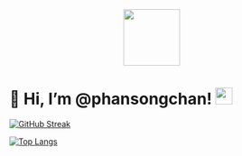 <div id="header" align="center">
  <img src="https://media.giphy.com/media/VbB7rJvMgPPhM0KPub/giphy.gif" width="100"/>
</div>

<h1>
  👋 Hi, I’m @phansongchan!
  <img src="https://media.giphy.com/media/hvRJCLFzcasrR4ia7z/giphy.gif" width="30px"/>
</h1>

[![GitHub Streak](https://streak-stats.demolab.com/?user=phansongchan)](https://git.io/streak-stats)

[![Top Langs](https://github-readme-stats.vercel.app/api/top-langs/?username=phansongchan)](https://github.com/anuraghazra/github-readme-stats)
